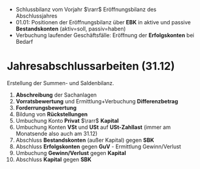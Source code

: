 - Schlussbilanz vom Vorjahr $\rarr$ Eröffnungsbilanz des Abschlussjahres
- 01.01: Positionen der Eröffnungsbilanz über **EBK** in aktive und passive **Bestandskonten** (aktiv=soll, passiv=haben)
- Verbuchung laufender Geschäftsfälle: Eröffnung der **Erfolgskonten** bei Bedarf

# Jahresabschlussarbeiten (31.12)
Erstellung der Summen- und Saldenbilanz.

1. **Abschreibung** der Sachanlagen
2. **Vorratsbewertung** und Ermittlung+Verbuchung **Differenzbetrag** 
3. **Forderrungsbewertung**
4. Bildung von **Rückstellungen**
5. Umbuchung Konto **Privat** $\rarr$ **Kapital**
6. Umbuchung Konten **VSt** und **USt** auf **USt-Zahllast** (immer am Monatsende also auch am 31.12)
7. Abschluss **Bestandskonten** (außer Kapital) gegen **SBK**
8. Abschluss **Erfolgskonten** gegen **GuV** - Ermittlung Gewinn/Verlust
9. Umbuchung **Gewinn/Verlust** gegen **Kapital**
10. Abschluss **Kapital** gegen **SBK**